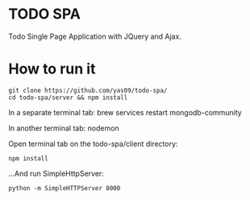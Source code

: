 # TODO SPA
Todo Single Page Application with JQuery and Ajax.

# How to run it
    git clone https://github.com/yas09/todo-spa/
    cd todo-spa/server && npm install
In a separate terminal tab: 
    brew services restart mongodb-community

In another terminal tab:
    nodemon 

Open terminal tab on the todo-spa/client directory:

    npm install
...And run SimpleHttpServer:

    python -m SimpleHTTPServer 8000